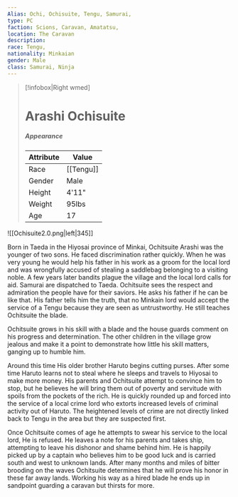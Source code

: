 ```yaml
---
Alias: Ochi, Ochisuite, Tengu, Samurai,
type: PC 
faction: Scions, Caravan, Amatatsu,
location: The Caravan 
description:  
race: Tengu,
nationality: Minkaian
gender: Male
class: Samurai, Ninja 
---
```

> [!infobox|Right wmed]
> # Arashi Ochisuite
> ##### Appearance
> | Attribute |  Value
> | ---- | ---- |
> | Race | [[Tengu]] |
> | Gender | Male |
> | Height | 4'11" |
> | Weight | 95lbs |
> | Age | 17 |

![[Ochisuite2.0.png|left|345]] 

Born in Taeda in the Hiyosai province of Minkai, Ochitsuite Arashi was the younger of two sons. He faced discrimination rather quickly. When he was very young he would help his father in his work as a groom for the local lord and was wrongfully accused of stealing a saddlebag belonging to a visiting noble. A few years later bandits plague the village and the local lord calls for aid. Samurai are dispatched to Taeda. Ochitsuite sees the respect and admiration the people have for their saviors. He asks his father if he can be like that. His father tells him the truth, that no Minkain lord would accept the service of a Tengu because they are seen as untrustworthy. He still teaches Ochitsuite the blade.

Ochitsuite grows in his skill with a blade and the house guards comment on his progress and determination. The other children in the village grow jealous and make it a point to demonstrate how little his skill matters, ganging up to humble him.

Around this time His older brother Haruto begins cutting purses. After some time Haruto learns not to steal where he sleeps and travels to Hiyosai to make more money. His parents and Ochitsuite attempt to convince him to stop, but he believes he will bring them out of poverty and servitude with spoils from the pockets of the rich. He is quickly rounded up and forced into the service of a local crime lord who extorts increased levels of criminal activity out of Haruto. The heightened levels of crime are not directly linked back to Tengu in the area but they are suspected first.

Once Ochitsuite comes of age he attempts to swear his service to the local lord, He is refused. He leaves a note for his parents and takes ship, attempting to leave his dishonor and shame behind him. He is happily picked up by a captain who believes him to be good luck and is carried south and west to unknown lands. After many months and miles of bitter brooding on the waves Ochitsuite determines that he will prove his honor in these far away lands. Working his way as a hired blade he ends up in sandpoint guarding a caravan but thirsts for more.